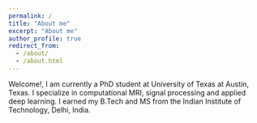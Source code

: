 ```yaml
---
permalink: /
title: "About me"
excerpt: "About me"
author_profile: true
redirect_from: 
  - /about/
  - /about.html
---
```


Welcome!, I am currently a PhD student at University of Texas at Austin, Texas. I specialize in computational MRI, signal processing and applied deep learning. I earned my B.Tech and MS from the Indian Institute of Technology, Delhi, India. 